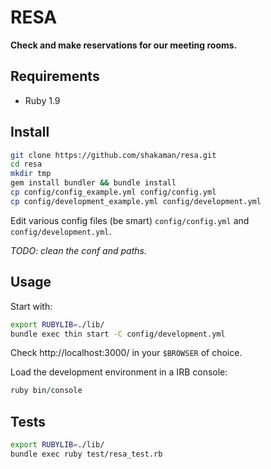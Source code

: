 # RESA

**Check and make reservations for our meeting rooms.**

## Requirements

* Ruby 1.9

## Install

``` bash
git clone https://github.com/shakaman/resa.git
cd resa
mkdir tmp
gem install bundler && bundle install
cp config/config_example.yml config/config.yml
cp config/development_example.yml config/development.yml
```

Edit various config files (be smart) `config/config.yml` and `config/development.yml`.

*TODO: clean the conf and paths.*

## Usage

Start with:

``` bash
export RUBYLIB=./lib/
bundle exec thin start -C config/development.yml
```

Check http://localhost:3000/ in your `$BROWSER` of choice.

Load the development environment in a IRB console:

``` ruby
ruby bin/console
```

## Tests

``` bash
export RUBYLIB=./lib/
bundle exec ruby test/resa_test.rb
```
